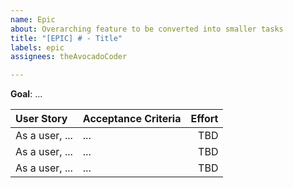 ```yaml
---
name: Epic
about: Overarching feature to be converted into smaller tasks
title: "[EPIC] # - Title"
labels: epic
assignees: theAvocadoCoder

---
```


**Goal**: ...

| User Story | Acceptance Criteria | Effort |
| :---------- | :------------------- | ------: |
| As a user, ... | ... | TBD |
| As a user, ... | ... | TBD |
| As a user, ... | ... | TBD |
